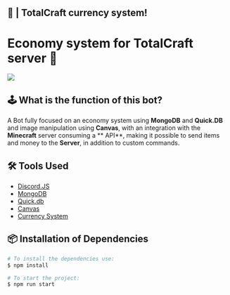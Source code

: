 ## 💸 | TotalCraft currency system!

# Economy system for TotalCraft server 🤖

<img src = "https://camo.githubusercontent.com/d55d8a7f07a103454ebb77b653d9600ce27e011f78395d9713b432c8c011c76a/68747470733a2f2f646973636f72642e6a732 e6 f72672f7374617469632f6c6f676f2e737667">

## 🕹️ What is the function of this bot?

A Bot fully focused on an economy system using **MongoDB** and **Quick.DB** and image manipulation using **Canvas**, with an integration with the **Minecraft** server consuming a ** API**, making it possible to send items and money to the **Server**, in addition to custom commands.

## 🛠️ Tools Used

- [Discord.JS](https://www.npmjs.com/package/discord.js?source=post_page-----7b5fe27cb6fa----------------------)
- [MongoDB](https://www.npmjs.com/package/mongoose)
- [Quick.db](https://www.npmjs.com/package/quick.db)
- [Canvas](https://www.npmjs.com/package/canvas)
- [Currency System](https://www.npmjs.com/package/currency-system)

## 📦 Installation of Dependencies

```bash
# To install the dependencies use:
$ npm install
```

```bash
# To start the project:
$ npm run start
```

